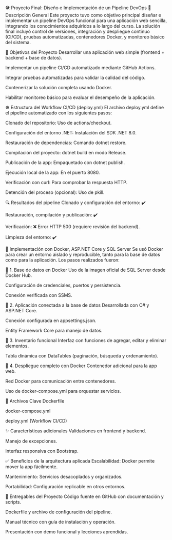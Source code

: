 🛠️ Proyecto Final: Diseño e Implementación de un Pipeline DevOps
📌 Descripción General
Este proyecto tuvo como objetivo principal diseñar e implementar un pipeline DevOps funcional para una aplicación web sencilla, integrando los conocimientos adquiridos a lo largo del curso. La solución final incluyó control de versiones, integración y despliegue continuo (CI/CD), pruebas automatizadas, contenedores Docker, y monitoreo básico del sistema.

🎯 Objetivos del Proyecto
Desarrollar una aplicación web simple (frontend + backend + base de datos).

Implementar un pipeline CI/CD automatizado mediante GitHub Actions.

Integrar pruebas automatizadas para validar la calidad del código.

Contenerizar la solución completa usando Docker.

Habilitar monitoreo básico para evaluar el desempeño de la aplicación.

⚙️ Estructura del Workflow CI/CD (deploy.yml)
El archivo deploy.yml define el pipeline automatizado con los siguientes pasos:

Clonado del repositorio: Uso de actions/checkout.

Configuración del entorno .NET: Instalación del SDK .NET 8.0.

Restauración de dependencias: Comando dotnet restore.

Compilación del proyecto: dotnet build en modo Release.

Publicación de la app: Empaquetado con dotnet publish.

Ejecución local de la app: En el puerto 8080.

Verificación con curl: Para comprobar la respuesta HTTP.

Detención del proceso (opcional): Uso de pkill.

🔍 Resultados del pipeline
Clonado y configuración del entorno: ✔️

Restauración, compilación y publicación: ✔️

Verificación: ❌ Error HTTP 500 (requiere revisión del backend).

Limpieza del entorno: ✔️

🐳 Implementación con Docker, ASP.NET Core y SQL Server
Se usó Docker para crear un entorno aislado y reproducible, tanto para la base de datos como para la aplicación. Los pasos realizados fueron:

🔹 1. Base de datos en Docker
Uso de la imagen oficial de SQL Server desde Docker Hub.

Configuración de credenciales, puertos y persistencia.

Conexión verificada con SSMS.

🔹 2. Aplicación conectada a la base de datos
Desarrollada con C# y ASP.NET Core.

Conexión configurada en appsettings.json.

Entity Framework Core para manejo de datos.

🔹 3. Inventario funcional
Interfaz con funciones de agregar, editar y eliminar elementos.

Tabla dinámica con DataTables (paginación, búsqueda y ordenamiento).

🔹 4. Despliegue completo con Docker
Contenedor adicional para la app web.

Red Docker para comunicación entre contenedores.

Uso de docker-compose.yml para orquestar servicios.

📁 Archivos Clave
Dockerfile

docker-compose.yml

deploy.yml (Workflow CI/CD)

✨ Características adicionales
Validaciones en frontend y backend.

Manejo de excepciones.

Interfaz responsiva con Bootstrap.

✅ Beneficios de la arquitectura aplicada
Escalabilidad: Docker permite mover la app fácilmente.

Mantenimiento: Servicios desacoplados y organizados.

Portabilidad: Configuración replicable en otros entornos.

📄 Entregables del Proyecto
Código fuente en GitHub con documentación y scripts.

Dockerfile y archivo de configuración del pipeline.

Manual técnico con guía de instalación y operación.

Presentación con demo funcional y lecciones aprendidas.
